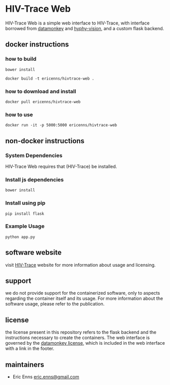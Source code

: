 HIV-Trace Web
=============
HIV-Trace Web is a simple web interface to HIV-Trace, with interface borrowed from [datamonkey](http://test.datamonkey.org/hivtrace) and [hyphy-vision](https://github.com/veg/hyphy-vision), and a custom flask backend.

docker instructions
-------------------

### how to build
`bower install`

`docker build -t ericenns/hivtrace-web .`

### how to download and install
`docker pull ericenns/hivtrace-web`

### how to use 
`docker run -it -p 5000:5000 ericenns/hivtrace-web`

non-docker instructions
-----------------------

### System Dependencies
HIV-Trace Web requires that (HIV-Trace) be installed.

### Install js dependencies
`bower install`

### Install using pip
`pip install flask`

### Example Usage
`python app.py`

software website
----------------
visit [HIV-Trace](https://github.com/veg/hivtrace) website for more information about usage and licensing.

support
-------
we do not provide support for the containerized software, only to aspects regarding the container itself
and its usage. For more information about the software usage, please refer to the publication.

license
-------
the license present in this repository refers to the flask backend and the instructions necessary to create the containers. The web interface is governed by the [datamonkey license](http://test.datamonkey.org/copyright_notice), which is included in the web interface with a link in the footer.

maintainers
-----------
* Eric Enns <eric.enns@gmail.com>
